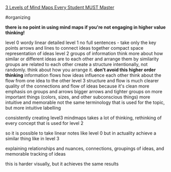[3 Levels of Mind Maps Every Student MUST Master](https://www.youtube.com/@JustinSung)

#organizing

**there is no point in using mind maps if you're not engaging in higher value thinking!**

level 0
	wordy
	linear
	detailed
level 1
	no full sentences - take only the key points
	arrows and lines to connect ideas together
	compact space representation of ideas
level 2
	groups of information
		think more about how similar or different ideas are to each other and arrange them by similarity
	groups are related to each other
		create a structure intentionally, not randomly. think about how you arrange it. **don't avoid this higher order thinking**
	information flows
		how ideas influence each other
		think about the flow from one idea to the other
level 3
	structure and flow is much clearer
		quality of the connections and flow of ideas because it's clean
	more emphasis on groups and arrows
		bigger arrows and tighter groups on more important things (colors, sizes, and other subconscious things)
	more intuitive and memorable
		not the same terminology that is used for the topic, but more intuitive labelling

consistently creating level3 mindmaps takes a lot of thinking, rethinking of every concept that is used for level 2

so
it is possible to take linear notes like level 0
but in actuality achieve a similar thing like in level 3

explaining relationships and nuances, connections, groupings of ideas, and memorable tracking of ideas

this is harder visually, but it achieves the same results
